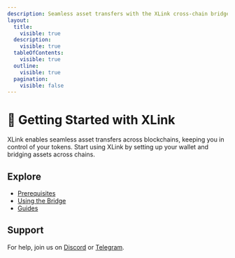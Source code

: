 ```yaml
---
description: Seamless asset transfers with the XLink cross-chain bridge.
layout:
  title:
    visible: true
  description:
    visible: true
  tableOfContents:
    visible: true
  outline:
    visible: true
  pagination:
    visible: false
---
```


# 🚀 Getting Started with XLink

XLink enables seamless asset transfers across blockchains, keeping you in control of your tokens. Start using XLink by setting up your wallet and bridging assets across chains.

## Explore

- [Prerequisites](prerequisites.md)
- [Using the Bridge](using-the-bridge.md)
- [Guides](./guides/README.md)

## Support

For help, join us on [Discord](https://discord.com/invite/xlink) or [Telegram](https://x.com/XLinkbtc).